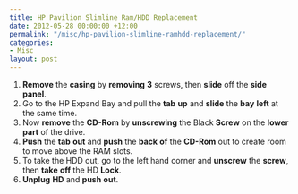 ```yaml
---
title: HP Pavilion Slimline Ram/HDD Replacement
date: 2012-05-28 00:00:00 +12:00
permalink: "/misc/hp-pavilion-slimline-ramhdd-replacement/"
categories:
- Misc
layout: post
---
```


  1. **Remove** the **casing** by **removing** **3** screws, then **slide** off the **side** **panel**.
  2. Go to the HP Expand Bay and pull the **tab** **up** and **slide** the **bay** **left** at the same time.
  3. Now **remove** the **CD-Rom** by **unscrewing** the Black **Screw** on the **lower** **part** of the drive.
  4. **Push** the **tab** **out** and **push** the **back** **of** the **CD-Rom** out to create room to move above the RAM slots.
  5. To take the HDD out, go to the left hand corner and **unscrew** the **screw**, then **take** **off** the HD **Lock**.
  6. **Unplug** **HD** and **push** **out**.
